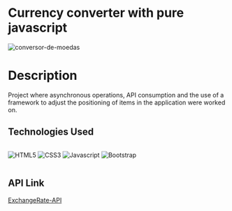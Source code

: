 # Currency converter with pure javascript

![conversor-de-moedas](https://user-images.githubusercontent.com/91050670/189984705-5aee7ffb-3b21-4246-9158-d9118ea9be0b.png)

# Description

<p>Project where asynchronous operations, API consumption and the use of a framework to adjust the positioning of items in the application were worked on.</p>

## Technologies Used

<div style="display: flex" >
  
![HTML5](https://img.shields.io/badge/html5-%23E34F26.svg?style=for-the-badge&logo=html5&logoColor=white)
![CSS3](https://img.shields.io/badge/css3-%231572B6.svg?style=for-the-badge&logo=css3&logoColor=white)
![Javascript](https://img.shields.io/badge/JavaScript-F7DF1E?style=for-the-badge&logo=javascript&logoColor=black)
![Bootstrap](https://img.shields.io/badge/bootstrap-%23563D7C.svg?style=for-the-badge&logo=bootstrap&logoColor=white)

</div>

## API Link 

<p><a href="https://www.exchangerate-api.com/">ExchangeRate-API</a></p>
